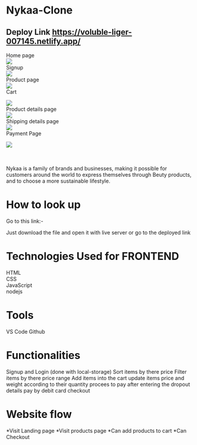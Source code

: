 # Nykaa-Clone

## Deploy Link   https://voluble-liger-007145.netlify.app/

Home page 
<br/>
<img src="https://www.mohitecommerce.com/wp-content/uploads/2022/03/sell-on-nykaa.jpg"></img>
 <br/>
Signup
 <br/>
<img src="https://miro.medium.com/max/732/0*GXO9DU8wOvdtKYkE"></img>
 <br/>
Product page
 <br/>
<img src="https://miro.medium.com/max/1400/0*EzNiHirPpkY7nrf7"></img>
 <br/>
 Cart
  <br/>

<img src="https://miro.medium.com/max/1400/0*_H0noWlFzy98tmAk"></img>
 <br/>
 Product details page
  <br/>
<img src="https://miro.medium.com/max/1400/0*mJcdeL7WGE-h5YwW"></img>
 <br/>
 Shipping details page
  <br/>
<img src="https://miro.medium.com/max/1400/0*W3zS2o4iV3RV-d52"></img>
 <br/>
 Payment Page
  <br/>
<!-- <img src=""></img> -->
<img src="https://miro.medium.com/max/1400/0*ulQW69EgLdGLKevt"></img>
 <br/>
  <br/>
   <br/>
   

Nykaa is a family of brands and businesses, making it possible for customers around the world to express themselves through Beuty products, and to choose a more sustainable lifestyle.



# How to look up

Go to this link:-

Just download the file and open it with live server or go to the deployed link


# Technologies Used for FRONTEND
HTML <br/>
CSS <br/>
JavaScript <br/>
nodejs <br/>


# Tools
VS Code
Github

# Functionalities
Signup and Login (done with local-storage)
Sort items by there price
Filter items by there price range
Add items into the cart
update items price and weight according to their quantity
procees to pay after entering the dropout details
pay by debit card
checkout

# Website flow
*Visit Landing page
*Visit products page
*Can add products to cart
*Can Checkout
